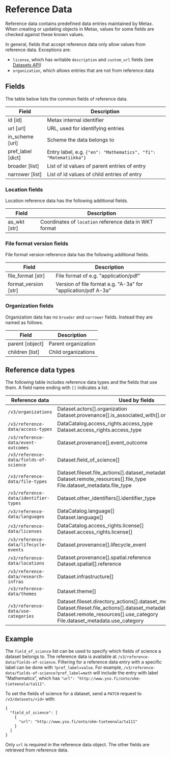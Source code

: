 # Reference Data

Reference data contains predefined data entries maintained by Metax. When creating or updating objects in Metax, 
values for some fields are checked against these known values.

In general, fields that accept reference data only allow values from reference data.
Exceptions are:

- `license`, which has writable `description` and `custom_url` fields (see [Datasets API](datasets-api.md#access-rights))
- `organization`, which allows entries that are not from reference data

## Fields

The table below lists the common fields of reference data.

| Field             | Description                                                     |
|-------------------|-----------------------------------------------------------------|
| id [id]           | Metax internal identifier                                       |
| url [url]         | URL, used for identifying entries                               |
| in_scheme [url]   | Scheme the data belongs to                                      |
| pref_label [dict] | Entry label, e.g. `{"en": "Mathematics", "fi": "Matematiikka"}` |
| broader [list]    | List of id values of parent entries of entry                    |
| narrower [list]   | List of id values of child entries of entry                     |

### Location fields

Location reference data has the following additional fields.

| Field        | Description                                            |
|--------------|--------------------------------------------------------|
| as_wkt [str] | Coordinates of `location` reference data in WKT format |

### File format version fields

File format version reference data has the following additional fields.

| Field                | Description                                                   |
|----------------------|---------------------------------------------------------------|
| file_format [str]    | File format of e.g. "application/pdf"                         |
| format_version [str] | Version of file format e.g. "A-3a" for "application/pdf A-3a" |

### Organization fields

Organization data has no `broader` and `narrower` fields. Instead they are named as follows.

| Field           | Description         |
|-----------------|---------------------|
| parent [object] | Parent organization |
| children [list] | Child organizations |


## Reference data types

The following table includes reference data types and the fields that use them. A field name ending with `[]` indicates a list.

<!-- table generated with refdata_fields.py -->

| Reference data                         | Used by fields                                                                                                                                                                                                     |
|----------------------------------------|--------------------------------------------------------------------------------------------------------------------------------------------------------------------------------------------------------------------|
| `/v3/organizations`                    | Dataset.actors[].organization<br>Dataset.provenance[].is_associated_with[].organization                                                                                                                            |
| `/v3/reference-data/access-types`      | DataCatalog.access_rights.access_type<br>Dataset.access_rights.access_type                                                                                                                                         |
| `/v3/reference-data/event-outcomes`    | Dataset.provenance[].event_outcome                                                                                                                                                                                 |
| `/v3/reference-data/fields-of-science` | Dataset.field_of_science[]                                                                                                                                                                                         |
| `/v3/reference-data/file-types`        | Dataset.fileset.file_actions[].dataset_metadata.file_type<br>Dataset.remote_resources[].file_type<br>File.dataset_metadata.file_type                                                                               |
| `/v3/reference-data/identifier-types`  | Dataset.other_identifiers[].identifier_type                                                                                                                                                                        |
| `/v3/reference-data/languages`         | DataCatalog.language[]<br>Dataset.language[]                                                                                                                                                                       |
| `/v3/reference-data/licenses`          | DataCatalog.access_rights.license[]<br>Dataset.access_rights.license[]                                                                                                                                             |
| `/v3/reference-data/lifecycle-events`  | Dataset.provenance[].lifecycle_event                                                                                                                                                                               |
| `/v3/reference-data/locations`         | Dataset.provenance[].spatial.reference<br>Dataset.spatial[].reference                                                                                                                                              |
| `/v3/reference-data/research-infras`   | Dataset.infrastructure[]                                                                                                                                                                                           |
| `/v3/reference-data/themes`            | Dataset.theme[]                                                                                                                                                                                                    |
| `/v3/reference-data/use-categories`    | Dataset.fileset.directory_actions[].dataset_metadata.use_category<br>Dataset.fileset.file_actions[].dataset_metadata.use_category<br>Dataset.remote_resources[].use_category<br>File.dataset_metadata.use_category |

## Example

The `field_of_science` list can be used to specify which fields of science a dataset belongs to. 
The reference data is available at `/v3/reference-data/fields-of-science`. Filtering for a reference
data entry with a specific label can be done with `?pref_label=value`. For example,
`/v3/reference-data/fields-of-science?pref_label=math` will include the entry with label "Mathematics",
which has `"url": "http://www.yso.fi/onto/okm-tieteenala/ta111"`.

To set the fields of science for a dataset, send a `PATCH` request to `/v3/datasets/<id>` with:
``` 
{  
  "field_of_science": [
    {
      "url": "http://www.yso.fi/onto/okm-tieteenala/ta111"
    }
  ]
}
```
Only `url` is required in the reference data object. The other fields are retrieved from reference data.
